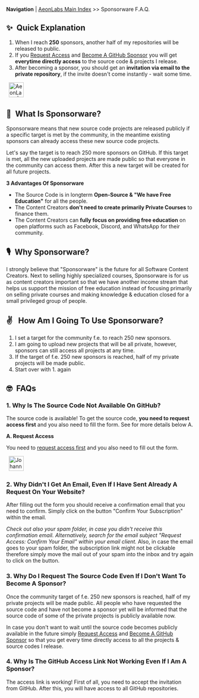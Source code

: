 **Navigation** | [AeonLabs Main Index](https://github.com/aeonSolutions/aeonSolutions/blob/main/aeonSolutions-Main-Index.md) >> Sponsorware F.A.Q.

## ✨&ensp;Quick Explanation

1. When I reach **250** sponsors, another half of my repositories will be released to public. 
2. If you [Request Access](https://github.com/sponsors/aeonSolutions "Request Access") and [Become A GitHub Sponsor](https://github.com/sponsors/aeonSolutions "Become A GitHub Sponsor") you will get **everytime directly access** to the source code & projects I release. 
3. After becoming a sponsor, you should get an **invitation via email to the private repository**, if the invite doesn't come instantly - wait some time.

&ensp;[<img alt="AeonLabs | REQUEST" height="40px" src="https://firebasestorage.googleapis.com/v0/b/web-johannesmilke.appspot.com/o/other%2Fgithub%2Fsponsored%2Fbutton_request.png?alt=media" />](https://github.com/sponsors/aeonSolutions "REQUEST")

## 💖&ensp;What Is Sponsorware?

Sponsorware means that new source code projects are released publicly if a specific target is met by the community, in the meantime existing sponsors can already access these new source code projects.

Let's say the target is to reach 250 more sponsors on GitHub.
If this target is met, all the new uploaded projects are made public so that everyone in the community can access them. After this a new target will be created for all future projects.

**3 Advantages Of Sponsorware**

- The Source Code is in longterm **Open-Source & "We have Free Education"** for all the people.
- The Content Creators **don't need to create primarily Private Courses** to finance them.
- The Content Creators can **fully focus on providing free education** on open platforms such as Facebook, Discord, and WhatsApp for their community.

## 🎙️&ensp;Why Sponsorware?

I strongly believe that "Sponsorware" is the future for all Software Content Creators. Next to selling highly specialized courses, Sponsorware is for us as content creators important so that we have another income stream that helps us support the mission of free education instead of focusing primarily on selling private courses and making knowledge & education closed for a small privileged group of people.

## ✌&ensp; How Am I Going To Use Sponsorware?

1) I set a target for the community f.e. to reach 250 new sponsors.
2) I am going to upload new projects that will be all private, however, sponsors can still access all projects at any time.
3) If the target of f.e. 250 new sponsors is reached, half of my private projects will be made public.
4) Start over with 1. again

## 🤓&ensp;FAQs

### 1. Why Is The Source Code Not Available On GitHub?

The source code is available! To get the source code, **you need to request access first** and you also need to fill the form. See for more details below A.

**A. Request Access**

You need to [request access first](https://github.com/sponsors/aeonSolutions "Request Access") and you also need to fill out the form.

&ensp;[<img alt="JohannesMilke | REQUEST" height="40px" src="https://firebasestorage.googleapis.com/v0/b/web-johannesmilke.appspot.com/o/other%2Fgithub%2Fsponsored%2Fbutton_request.png?alt=media" />](https://github.com/sponsors/aeonSolutions "REQUEST")


### 2. Why Didn't I Get An Email, Even If I Have Sent Already A Request On Your Website?

After filling out the form you should receive a confirmation email that you need to confirm. Simply click on the button "Confirm Your Subscription" within the email.

*Check out also your spam folder, in case you didn't receive this confirmation email. Alternatively, search for the email subject "Request Access: Confirm Your Email" within your email client.* Also, in case the email goes to your spam folder, the subscription link might not be clickable therefore simply move the mail out of your spam into the inbox and try again to click on the button. 


### 3. Why Do I Request The Source Code Even If I Don't Want To Become A Sponsor?
Once the community target of f.e. 250 new sponsors is reached, half of my private projects will be made public. All people who have requested the source code and have not become a sponsor yet will be informed that the source code of some of the private projects is publicly available now.

In case you don't want to wait until the source code becomes publicly available in the future simply [Request Access](https://github.com/sponsors/aeonSolutions "Request Access") and [Become A GitHub Sponsor](https://github.com/sponsors/aeonSolutions "Become A GitHub Sponsor") so that you get every time directly access to all the projects & source codes I release.

### 4. Why Is The GitHub Access Link Not Working Even If I Am A Sponsor?
The access link is working! First of all, you need to accept the invitation from GitHub.  After this, you will have access to all GitHub repositories.


[sponsor]: https://github.com/sponsors/aeonSolutions
